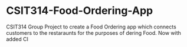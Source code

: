 # CSIT314-Food-Ordering-App
CSIT314 Group Project to create a Food Ordering app which connects customers to the restaraunts for the purposes of dering Food. Now with added CI
